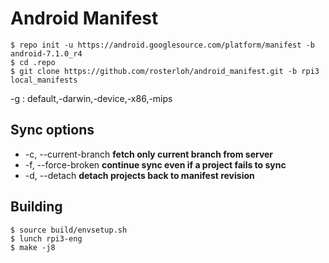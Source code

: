 # Android Manifest

```
$ repo init -u https://android.googlesource.com/platform/manifest -b android-7.1.0_r4
$ cd .repo
$ git clone https://github.com/rosterloh/android_manifest.git -b rpi3 local_manifests
```

-g : default,-darwin,-device,-x86,-mips

## Sync options

 * -c, --current-branch **fetch only current branch from server**
 * -f, --force-broken **continue sync even if a project fails to sync**
 * -d, --detach **detach projects back to manifest revision**

## Building

```
$ source build/envsetup.sh
$ lunch rpi3-eng
$ make -j8
```
